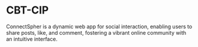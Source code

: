# CBT-CIP
ConnectSpher is a dynamic web app for social interaction, enabling users to share posts, like, and comment, fostering a vibrant online community with an intuitive interface.
